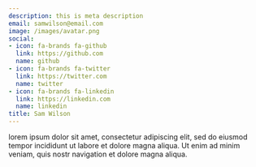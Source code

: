 ```yaml
---
description: this is meta description
email: samwilson@email.com
image: /images/avatar.png
social:
- icon: fa-brands fa-github
  link: https://github.com
  name: github
- icon: fa-brands fa-twitter
  link: https://twitter.com
  name: twitter
- icon: fa-brands fa-linkedin
  link: https://linkedin.com
  name: linkedin
title: Sam Wilson
---
```


lorem ipsum dolor sit amet, consectetur adipiscing elit, sed do eiusmod tempor incididunt ut labore et dolore magna aliqua. Ut enim ad minim veniam, quis nostr navigation et dolore magna aliqua.